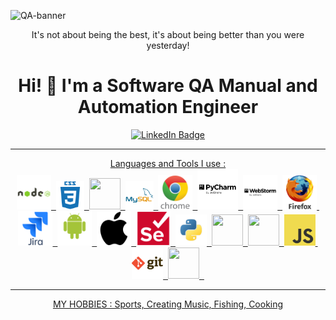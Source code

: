 ![QA-banner](https://user-images.githubusercontent.com/119007907/209415679-06ec90a6-3efd-4c60-9652-5212ab9829d1.jpg)
<p align="center">
It's not about being the best, it's about being better than you were yesterday!
</p>
<div align="center">
<h1 align="center">Hi! 👋 I'm a Software QA Manual and Automation Engineer</h1>
<a href="https://www.linkedin.com/in/tahir-seidov/">
<img src="https://img.shields.io/badge/LinkedIn-blue?style=for-the-badge&logo=linkedin&logoColor=white" alt="LinkedIn Badge"/>
<div align="center">
</div>
<p>
<hr>
Languages and Tools I use :
<div align="center">
<img src="https://github.com/devicons/devicon/blob/master/icons/nodejs/nodejs-original-wordmark.svg" title="NodeJS" alt="NodeJS" width="55" height="55"/>&nbsp;
<img src="https://github.com/devicons/devicon/blob/master/icons/css3/css3-plain-wordmark.svg"  title="CSS3" alt="CSS" width="45" height="45"/>&nbsp;
<img src="https://w7.pngwing.com/pngs/201/90/png-transparent-logo-html-html5.png" width="50" height="50"/>&nbsp;
<img src="https://github.com/devicons/devicon/blob/master/icons/mysql/mysql-original-wordmark.svg" title="MySQL"  alt="MySQL" width="45" height="45"/>&nbsp;
<img src="https://github.com/devicons/devicon/blob/master/icons/chrome/chrome-original-wordmark.svg" title="Chrome" alt="Chrome" width="55" height="55"/>&nbsp;
<img src="https://github.com/devicons/devicon/blob/master/icons/pycharm/pycharm-original-wordmark.svg" title="PyCharm" alt="PyCharm"width="65"/>&nbsp;
<img src="https://github.com/devicons/devicon/blob/master/icons/webstorm/webstorm-original-wordmark.svg" title="Webstorm" alt="Webstorm" width="55"/>&nbsp;
<img src="https://github.com/devicons/devicon/blob/master/icons/firefox/firefox-original-wordmark.svg" title="Firefox" alt="Firefox" width="55"/>&nbsp; 
<img src="https://github.com/devicons/devicon/blob/master/icons/jira/jira-original-wordmark.svg" title="Jira" alt="Jira" width="55"/>&nbsp;  
<img src="https://github.com/devicons/devicon/blob/master/icons/android/android-original-wordmark.svg" title="Android" alt="Android" width="55"/>&nbsp;
<img src="https://github.com/devicons/devicon/blob/master/icons/apple/apple-original.svg" title="Apple" alt="Apple" width="55"/>&nbsp;   
<img src="https://github.com/devicons/devicon/blob/master/icons/selenium/selenium-original.svg" title="Selenium" alt="Selenium" width="55"/>&nbsp;
<img src="https://raw.githubusercontent.com/github/explore/80688e429a7d4ef2fca1e82350fe8e3517d3494d/topics/python/python.png" width="50" height="50" />&nbsp;
<img src="https://d2h1nbmw1jjnl.cloudfront.net/company_directory_entries/company_logos/000/000/328/original/bstack_2x.png?1582638320" width="50" height="50" />&nbsp;
<img src="https://res.cloudinary.com/postman/image/upload/t_team_logo/v1629869194/team/2893aede23f01bfcbd2319326bc96a6ed0524eba759745ed6d73405a3a8b67a8" width="50" height="50" />&nbsp;
<img src="https://raw.githubusercontent.com/github/explore/80688e429a7d4ef2fca1e82350fe8e3517d3494d/topics/javascript/javascript.png" width="50" height="50" />&nbsp;
<img src="https://raw.githubusercontent.com/github/explore/80688e429a7d4ef2fca1e82350fe8e3517d3494d/topics/git/git.png" width="50" height="50" />&nbsp;
<img src="https://upload.wikimedia.org/wikipedia/commons/thumb/d/d5/Selenium_Logo.png/861px-Selenium_Logo.png?20200511151950" width="50" height="50" />  
&nbsp;
</p> 
</div>
<p> 
<hr> 
</p>
<p align="center">
MY HOBBIES : Sports, Creating Music, Fishing, Cooking
</p>

